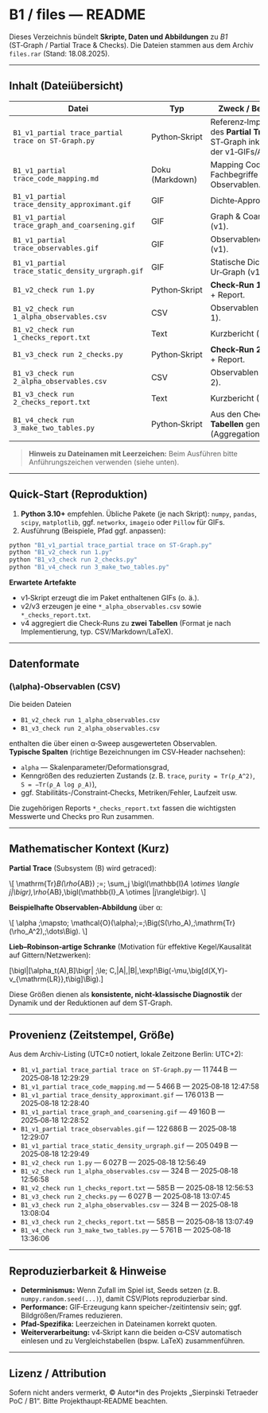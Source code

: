 # B1 / files — README

Dieses Verzeichnis bündelt **Skripte, Daten und Abbildungen** zu *B1* (ST‑Graph / Partial Trace & Checks).
Die Dateien stammen aus dem Archiv `files.rar` (Stand: 18.08.2025).

---

## Inhalt (Dateiübersicht)

| Datei | Typ | Zweck / Beschreibung |
|---|---|---|
| `B1_v1_partial trace_partial trace on ST-Graph.py` | Python‑Skript | Referenz‑Implementation des **Partial Trace** auf dem ST‑Graph inkl. Generierung der v1‑GIFs/Artefakte. |
| `B1_v1_partial trace_code_mapping.md` | Doku (Markdown) | Mapping Code ↔︎ Fachbegriffe / Operatoren / Observablen. |
| `B1_v1_partial trace_density_approximant.gif` | GIF | Dichte‑Approximant (v1). |
| `B1_v1_partial trace_graph_and_coarsening.gif` | GIF | Graph & Coarse‑Graining (v1). |
| `B1_v1_partial trace_observables.gif` | GIF | Observablenentwicklung (v1). |
| `B1_v1_partial trace_static_density_urgraph.gif` | GIF | Statische Dichte auf dem Ur‑Graph (v1). |
| `B1_v2_check run 1.py` | Python‑Skript | **Check‑Run 1**; erzeugt CSV + Report. |
| `B1_v2_check run 1_alpha_observables.csv` | CSV | Observablen über **α** (Run 1). |
| `B1_v2_check run 1_checks_report.txt` | Text | Kurzbericht (Run 1). |
| `B1_v3_check run 2_checks.py` | Python‑Skript | **Check‑Run 2**; erzeugt CSV + Report. |
| `B1_v3_check run 2_alpha_observables.csv` | CSV | Observablen über **α** (Run 2). |
| `B1_v3_check run 2_checks_report.txt` | Text | Kurzbericht (Run 2). |
| `B1_v4_check run 3_make_two_tables.py` | Python‑Skript | Aus den Check‑Runs **zwei Tabellen** generieren (Aggregation/Comparison). |

> **Hinweis zu Dateinamen mit Leerzeichen:** Beim Ausführen bitte Anführungszeichen verwenden (siehe unten).

---

## Quick‑Start (Reproduktion)

1) **Python 3.10+** empfehlen. Übliche Pakete (je nach Skript): `numpy`, `pandas`, `scipy`, `matplotlib`, ggf. `networkx`, `imageio` oder `Pillow` für GIFs.  
2) Ausführung (Beispiele, Pfad ggf. anpassen):

```bash
python "B1_v1_partial trace_partial trace on ST-Graph.py"
python "B1_v2_check run 1.py"
python "B1_v3_check run 2_checks.py"
python "B1_v4_check run 3_make_two_tables.py"
```

**Erwartete Artefakte**
- v1‑Skript erzeugt die im Paket enthaltenen GIFs (o. ä.).
- v2/v3 erzeugen je eine `*_alpha_observables.csv` sowie `*_checks_report.txt`.
- v4 aggregiert die Check‑Runs zu **zwei Tabellen** (Format je nach Implementierung, typ. CSV/Markdown/LaTeX).

---

## Datenformate

### \(\alpha\)‑Observablen (CSV)

Die beiden Dateien
- `B1_v2_check run 1_alpha_observables.csv`
- `B1_v3_check run 2_alpha_observables.csv`

enthalten die über einen α‑Sweep ausgewerteten Observablen.  
**Typische Spalten** (richtige Bezeichnungen im CSV‑Header nachsehen):
- `alpha` — Skalenparameter/Deformationsgrad,
- Kenngrößen des reduzierten Zustands (z. B. `trace`, `purity = Tr(ρ_A^2)`, `S = −Tr(ρ_A log ρ_A)`),
- ggf. Stabilitäts-/Constraint‑Checks, Metriken/Fehler, Laufzeit usw.

Die zugehörigen Reports `*_checks_report.txt` fassen die wichtigsten Messwerte und Checks pro Run zusammen.

---

## Mathematischer Kontext (Kurz)

**Partial Trace** (Subsystem \(B\) wird getraced):

\\[
\mathrm{Tr}_B(\rho_{AB}) \;=\; \sum_j \bigl(\mathbb{I}_A \otimes \langle j|\bigr)\,\rho_{AB}\,\bigl(\mathbb{I}_A \otimes |j\rangle\bigr).
\\]


**Beispielhafte Observablen-Abbildung** über α:

\\[
\alpha \;\mapsto\; \mathcal{O}(\alpha)\;=\;\Big(S(\rho_A),\;\mathrm{Tr}(\rho_A^2),\;\dots\Big).
\\]


**Lieb–Robinson‑artige Schranke** (Motivation für effektive Kegel/Kausalität auf Gittern/Netzwerken):

\[\bigl\|[\alpha_t(A),B]\bigr\| \;\le\; C\,\|A\|\,\|B\|\,\exp\!\Big(-\mu\,\big[d(X,Y)-v_{\mathrm{LR}}\,t\big]\Big).\]


Diese Größen dienen als **konsistente, nicht‑klassische Diagnostik** der Dynamik und der Reduktionen auf dem ST‑Graph.

---

## Provenienz (Zeitstempel, Größe)

Aus dem Archiv-Listing (UTC±0 notiert, lokale Zeitzone Berlin: UTC+2):

- `B1_v1_partial trace_partial trace on ST-Graph.py` — 11 744 B — 2025‑08‑18 12:29:29  
- `B1_v1_partial trace_code_mapping.md` — 5 466 B — 2025‑08‑18 12:47:58  
- `B1_v1_partial trace_density_approximant.gif` — 176 013 B — 2025‑08‑18 12:28:40  
- `B1_v1_partial trace_graph_and_coarsening.gif` — 49 160 B — 2025‑08‑18 12:28:52  
- `B1_v1_partial trace_observables.gif` — 122 686 B — 2025‑08‑18 12:29:07  
- `B1_v1_partial trace_static_density_urgraph.gif` — 205 049 B — 2025‑08‑18 12:29:49  
- `B1_v2_check run 1.py` — 6 027 B — 2025‑08‑18 12:56:49  
- `B1_v2_check run 1_alpha_observables.csv` — 324 B — 2025‑08‑18 12:56:58  
- `B1_v2_check run 1_checks_report.txt` — 585 B — 2025‑08‑18 12:56:53  
- `B1_v3_check run 2_checks.py` — 6 027 B — 2025‑08‑18 13:07:45  
- `B1_v3_check run 2_alpha_observables.csv` — 324 B — 2025‑08‑18 13:08:04  
- `B1_v3_check run 2_checks_report.txt` — 585 B — 2025‑08‑18 13:07:49  
- `B1_v4_check run 3_make_two_tables.py` — 5 761 B — 2025‑08‑18 13:36:06  

---

## Reproduzierbarkeit & Hinweise

- **Determinismus:** Wenn Zufall im Spiel ist, Seeds setzen (z. B. `numpy.random.seed(...)`), damit CSV/Plots reproduzierbar sind.  
- **Performance:** GIF‑Erzeugung kann speicher‑/zeitintensiv sein; ggf. Bildgrößen/Frames reduzieren.  
- **Pfad‑Spezifika:** Leerzeichen in Dateinamen korrekt quoten.  
- **Weiterverarbeitung:** v4‑Skript kann die beiden α‑CSV automatisch einlesen und zu Vergleichstabellen (bspw. LaTeX) zusammenführen.

---

## Lizenz / Attribution

Sofern nicht anders vermerkt, © Autor*in des Projekts „Sierpinski Tetraeder PoC / B1“. Bitte Projekthaupt‑README beachten.
